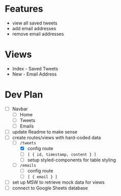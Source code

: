 # Features

- view all saved tweets
- add email addresses
- remove email addresses

# Views

- Index - Saved Tweets
- New - Email Address

# Dev Plan

- [ ] Navbar
  - [ ] Home
  - [ ] Tweets
  - [ ] Emails
- [ ] update Readme to make sense
- [ ] create routes/views with hard-coded data
  - [ ] `/tweets`
    - [x] config route
    - [ ] `[ { id, timestamp, content } ]`
    - [ ] setup styled-components for table styling
  - [ ] `/emails`
    - [ ] config route
    - [ ] `[ { email } ]`
- [ ] set up MSW to retrieve mock data for views
- [ ] connect to Google Sheets database

